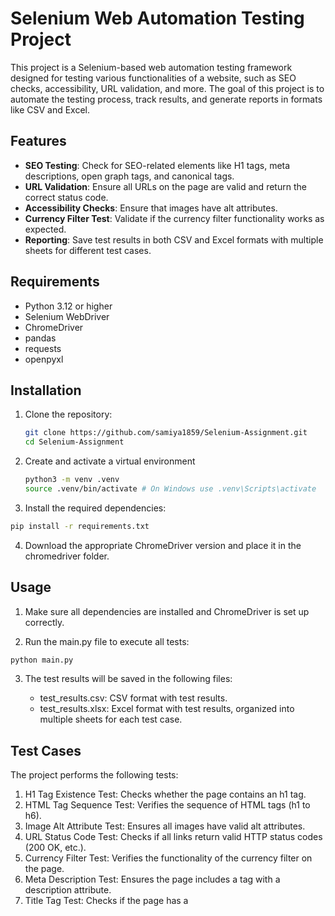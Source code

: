 # Selenium Web Automation Testing Project

This project is a Selenium-based web automation testing framework designed for testing various functionalities of a website, such as SEO checks, accessibility, URL validation, and more. The goal of this project is to automate the testing process, track results, and generate reports in formats like CSV and Excel.

## Features

- **SEO Testing**: Check for SEO-related elements like H1 tags, meta descriptions, open graph tags, and canonical tags.
- **URL Validation**: Ensure all URLs on the page are valid and return the correct status code.
- **Accessibility Checks**: Ensure that images have alt attributes.
- **Currency Filter Test**: Validate if the currency filter functionality works as expected.
- **Reporting**: Save test results in both CSV and Excel formats with multiple sheets for different test cases.

## Requirements

- Python 3.12 or higher
- Selenium WebDriver
- ChromeDriver
- pandas
- requests
- openpyxl

## Installation

1. Clone the repository:

   ```bash
   git clone https://github.com/samiya1859/Selenium-Assignment.git
   cd Selenium-Assignment
   ```
2. Create and activate a virtual environment
   ```bash
   python3 -m venv .venv
   source .venv/bin/activate # On Windows use .venv\Scripts\activate
   ```
3. Install the required dependencies:

```bash
pip install -r requirements.txt
```
4. Download the appropriate ChromeDriver version and place it in the chromedriver folder.
   
## Usage
1. Make sure all dependencies are installed and ChromeDriver is set up correctly.

2. Run the main.py file to execute all tests:

```bash
python main.py
```
3. The test results will be saved in the following files:

   - test_results.csv: CSV format with test results.
   - test_results.xlsx: Excel format with test results, organized into multiple sheets for 
    each test case.
## Test Cases

The project performs the following tests:

1. H1 Tag Existence Test: Checks whether the page contains an h1 tag.
2. HTML Tag Sequence Test: Verifies the sequence of HTML tags (h1 to h6).
3. Image Alt Attribute Test: Ensures all images have valid alt attributes.
4. URL Status Code Test: Checks if all links return valid HTTP status codes (200 OK, etc.).
5. Currency Filter Test: Verifies the functionality of the currency filter on the page.
6. Meta Description Test: Ensures the page includes a <meta> tag with a description attribute.
7. Title Tag Test: Checks if the page has a <title> tag and ensures it is not empty.
8. Open Graph (OG) Tags Test: Validates the presence of Open Graph tags, such as og:title, 
  og:description, and og:image.
9. Canonical Tag Test: Verifies the presence of the <link rel="canonical"> tag to prevent 
  duplicate content issues.

## Contributing

1. Fork the repository.
2. Create a new branch (git checkout -b feature-branch).
3. Make changes and commit them (git commit -am 'Add new feature').
4. Push to your forked branch (git push origin feature-branch).
5. Create a pull request.

## License
This project is licensed under the MIT License - see the LICENSE file for details.

```markdown

### Explanation of Sections:
1. **Project Title**: The name and description of your project.
2. **Features**: The core features of your project.
3. **Requirements**: The dependencies required for the project, such as Python, Selenium, and other libraries.
4. **Installation**: Instructions to set up the project on a local machine.
5. **Usage**: How to run the tests and where the results are stored.
6. **Test Cases**: Describes the test cases that the script performs.
7. **Contributing**: Instructions for contributing to the project.
8. **License**: This section is optional, but if you are using a specific license (like MIT), you should include it.

You can adjust this template to fit the specific needs and structure of your project!
```
